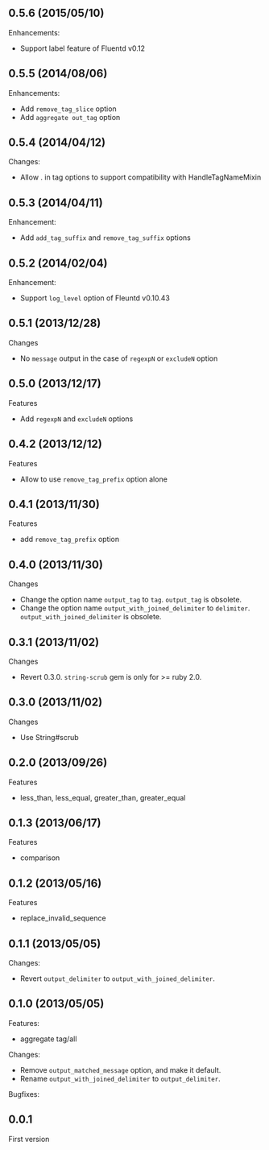 ## 0.5.6 (2015/05/10)

Enhancements:

* Support label feature of Fluentd v0.12

## 0.5.5 (2014/08/06)

Enhancements:

* Add `remove_tag_slice` option
* Add `aggregate out_tag` option

## 0.5.4 (2014/04/12)

Changes:

* Allow . in tag options to support compatibility with HandleTagNameMixin

## 0.5.3 (2014/04/11)

Enhancement:

* Add `add_tag_suffix` and `remove_tag_suffix` options

## 0.5.2 (2014/02/04)

Enhancement:

* Support `log_level` option of Fleuntd v0.10.43

## 0.5.1 (2013/12/28)

Changes

  - No `message` output in the case of `regexpN` or `excludeN` option

## 0.5.0 (2013/12/17)

Features

  - Add `regexpN` and `excludeN` options

## 0.4.2 (2013/12/12)

Features

  - Allow to use `remove_tag_prefix` option alone

## 0.4.1 (2013/11/30)

Features

  - add `remove_tag_prefix` option

## 0.4.0 (2013/11/30)

Changes

  - Change the option name `output_tag` to `tag`. `output_tag` is obsolete.
  - Change the option name `output_with_joined_delimiter` to `delimiter`. `output_with_joined_delimiter` is obsolete.

## 0.3.1 (2013/11/02)

Changes

  - Revert 0.3.0. `string-scrub` gem is only for >= ruby 2.0.

## 0.3.0 (2013/11/02)

Changes

  - Use String#scrub

## 0.2.0 (2013/09/26)

Features

  - less_than, less_equal, greater_than, greater_equal

## 0.1.3 (2013/06/17)

Features

  - comparison

## 0.1.2 (2013/05/16)

Features

  - replace_invalid_sequence

## 0.1.1 (2013/05/05)

Changes:

  - Revert `output_delimiter` to `output_with_joined_delimiter`.

## 0.1.0 (2013/05/05)

Features:

  - aggregate tag/all

Changes:

  - Remove `output_matched_message` option, and make it default. 
  - Rename `output_with_joined_delimiter` to `output_delimiter`. 

Bugfixes:

## 0.0.1

First version
